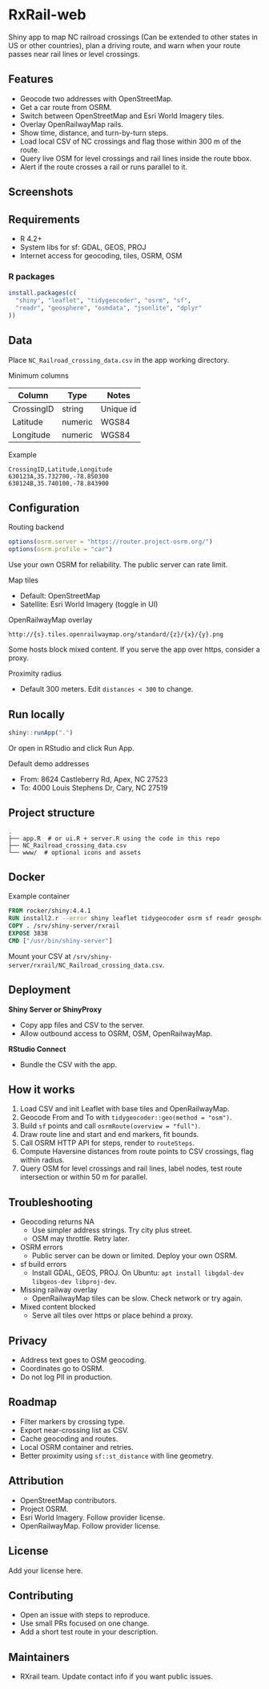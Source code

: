 # RxRail-web

Shiny app to map NC railroad crossings (Can be extended to other states in US or other countries), plan a driving route, and warn when your route passes near rail lines or level crossings.

## Features
- Geocode two addresses with OpenStreetMap.
- Get a car route from OSRM.
- Switch between OpenStreetMap and Esri World Imagery tiles.
- Overlay OpenRailwayMap rails.
- Show time, distance, and turn-by-turn steps.
- Load local CSV of NC crossings and flag those within 300 m of the route.
- Query live OSM for level crossings and rail lines inside the route bbox.
- Alert if the route crosses a rail or runs parallel to it.

## Screenshots


## Requirements
- R 4.2+
- System libs for sf: GDAL, GEOS, PROJ
- Internet access for geocoding, tiles, OSRM, OSM

### R packages
```r
install.packages(c(
  "shiny", "leaflet", "tidygeocoder", "osrm", "sf",
  "readr", "geosphere", "osmdata", "jsonlite", "dplyr"
))
```

## Data
Place `NC_Railroad_crossing_data.csv` in the app working directory.

Minimum columns

| Column     | Type    | Notes   |
|------------|---------|---------|
| CrossingID | string  | Unique id |
| Latitude   | numeric | WGS84   |
| Longitude  | numeric | WGS84   |

Example
```csv
CrossingID,Latitude,Longitude
630123A,35.732700,-78.850300
630124B,35.740100,-78.843900
```

## Configuration
Routing backend
```r
options(osrm.server = "https://router.project-osrm.org/")
options(osrm.profile = "car")
```
Use your own OSRM for reliability. The public server can rate limit.

Map tiles
- Default: OpenStreetMap
- Satellite: Esri World Imagery (toggle in UI)

OpenRailwayMap overlay
```
http://{s}.tiles.openrailwaymap.org/standard/{z}/{x}/{y}.png
```
Some hosts block mixed content. If you serve the app over https, consider a proxy.

Proximity radius
- Default 300 meters. Edit `distances < 300` to change.

## Run locally
```r
shiny::runApp(".")
```
Or open in RStudio and click Run App.

Default demo addresses
- From: 8624 Castleberry Rd, Apex, NC 27523
- To: 4000 Louis Stephens Dr, Cary, NC 27519

## Project structure
```
.
├── app.R  # or ui.R + server.R using the code in this repo
├── NC_Railroad_crossing_data.csv
└── www/  # optional icons and assets
```

## Docker
Example container
```dockerfile
FROM rocker/shiny:4.4.1
RUN install2.r --error shiny leaflet tidygeocoder osrm sf readr geosphere osmdata jsonlite dplyr
COPY . /srv/shiny-server/rxrail
EXPOSE 3838
CMD ["/usr/bin/shiny-server"]
```
Mount your CSV at `/srv/shiny-server/rxrail/NC_Railroad_crossing_data.csv`.

## Deployment
**Shiny Server or ShinyProxy**
- Copy app files and CSV to the server.
- Allow outbound access to OSRM, OSM, OpenRailwayMap.

**RStudio Connect**
- Bundle the CSV with the app.

## How it works
1. Load CSV and init Leaflet with base tiles and OpenRailwayMap.
2. Geocode From and To with `tidygeocoder::geo(method = "osm")`.
3. Build `sf` points and call `osrmRoute(overview = "full")`.
4. Draw route line and start and end markers, fit bounds.
5. Call OSRM HTTP API for steps, render to `routeSteps`.
6. Compute Haversine distances from route points to CSV crossings, flag within radius.
7. Query OSM for level crossings and rail lines, label nodes, test route intersection or within 50 m for parallel.

## Troubleshooting
- Geocoding returns NA
  - Use simpler address strings. Try city plus street.
  - OSM may throttle. Retry later.
- OSRM errors
  - Public server can be down or limited. Deploy your own OSRM.
- sf build errors
  - Install GDAL, GEOS, PROJ. On Ubuntu: `apt install libgdal-dev libgeos-dev libproj-dev`.
- Missing railway overlay
  - OpenRailwayMap tiles can be slow. Check network or try again.
- Mixed content blocked
  - Serve all tiles over https or place behind a proxy.

## Privacy
- Address text goes to OSM geocoding.
- Coordinates go to OSRM.
- Do not log PII in production.

## Roadmap
- Filter markers by crossing type.
- Export near-crossing list as CSV.
- Cache geocoding and routes.
- Local OSRM container and retries.
- Better proximity using `sf::st_distance` with line geometry.

## Attribution
- OpenStreetMap contributors.
- Project OSRM.
- Esri World Imagery. Follow provider license.
- OpenRailwayMap. Follow provider license.

## License
Add your license here.

## Contributing
- Open an issue with steps to reproduce.
- Use small PRs focused on one change.
- Add a short test route in your description.

## Maintainers
- RXrail team. Update contact info if you want public issues.
